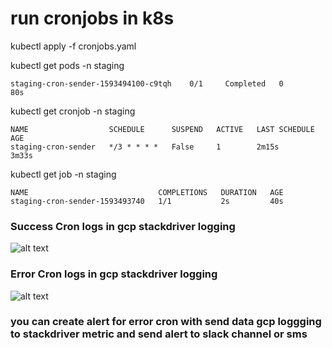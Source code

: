 # run cronjobs in k8s

kubectl apply -f cronjobs.yaml

kubectl get pods -n staging
```
staging-cron-sender-1593494100-c9tqh    0/1     Completed   0          80s
```

kubectl get cronjob -n staging
```
NAME                  SCHEDULE      SUSPEND   ACTIVE   LAST SCHEDULE   AGE
staging-cron-sender   */3 * * * *   False     1        2m15s           3m33s
```

kubectl get job -n staging
```
NAME                             COMPLETIONS   DURATION   AGE
staging-cron-sender-1593493740   1/1           2s         40s
```

### Success Cron logs in gcp stackdriver logging
![alt text](https://i.imgur.com/ivVU5SI.png)

### Error Cron logs in gcp stackdriver logging
![alt text](https://i.imgur.com/0bBtfw4.png)


### you can create alert for error cron with send data gcp loggging to stackdriver metric and send alert to slack channel or sms
